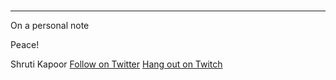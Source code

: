# 



---

On a personal note

Peace! 

Shruti Kapoor
[Follow on Twitter](twitter.com/shrutikapoor08)
[Hang out on Twitch](twitch.tv/shrutikapoor)